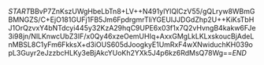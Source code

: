 $START$BBvP7ZnKszUWgHbeLbTn8+LV++N491ylYlQlCzV55/gQLryw8WBmGBMNGZS/C+EjO181GUFj1FB5Jm6FpdrgmrTliYGEUIJJDGdZhp2U++KiKsTbHJ1OrQzvxY4bNTdcyi445y32KzA29hqC9UPE6x03f1x7Q2vHvngB4kakw6FJe3i98jn/NlLKnwcUbZ3IF/x0Qy46xzeOemUHIq+AxxGMgLkLKLxskoucBjAdeLnMBSL8C1yFm6FkksX+d3iOUS605dJoogkyE1UmRxF4wXNwiduchKH039opL3Guyr2eJzzbcHLKy3eBjAkcYUoKh2YXk5J4p6kz6RdMsQ78Wg==$END$